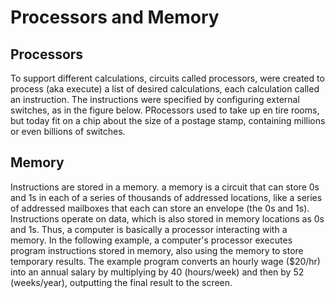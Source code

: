 # Processors and Memory

## Processors

To support different calculations, circuits called processors, were created to process (aka execute) a list of desired calculations, each calculation called an instruction.
The instructions were specified by configuring external switches, as in the figure below. PRocessors used to take up en tire rooms, but today fit on a chip about the size of a postage stamp, containing millions or even billions of switches.

## Memory

Instructions are stored in a memory. a memory is a circuit that can store 0s and 1s in each of a series of thousands of addressed locations, like a series of addressed mailboxes that each can store an envelope (the 0s and 1s).
Instructions operate on data, which is also stored in memory locations as 0s and 1s.
Thus, a computer is basically a processor interacting with a memory. In the following example, a computer's processor executes program instructions stored in memory, also using the memory to store temporary results. The example program converts an hourly wage ($20/hr) into an annual salary by multiplying by 40 (hours/week) and then by 52 (weeks/year), outputting the final result to the screen.
